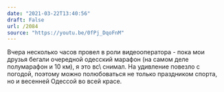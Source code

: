 ```yaml
---
date: "2021-03-22T13:40:56"
draft: False
url: /2084
source: "https://youtu.be/0fPj_DqoFnM"
---
```


Вчера несколько часов провел в роли видеооператора - пока мои друзья бегали очередной одесский марафон (на самом деле полумарафон и 10 км), я это вс\ снимал. На удивление повезло с погодой, поэтому можно полюбоваться не только праздником спорта, но и весенней Одессой во всей красе.
